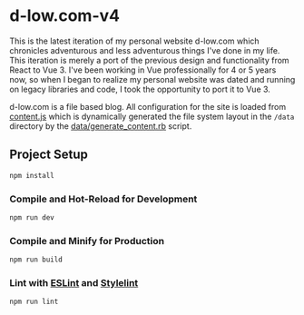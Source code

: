 # d-low.com-v4

This is the latest iteration of my personal website d-low.com which chronicles adventurous and less
adventurous things I've done in my life. This iteration is merely a port of the previous design and
functionality from React to Vue 3. I've been working in Vue professionally for 4 or 5 years now, so
when I began to realize my personal website was dated and running on legacy libraries and code, I
took the opportunity to port it to Vue 3.

d-low.com is a file based blog. All configuration for the site is loaded from [content.js](https://d-low.com/data/content.js)
which is dynamically generated the file system layout in the `/data` directory by the
[data/generate_content.rb](data/generate_content.rb) script.

## Project Setup

```sh
npm install
```

### Compile and Hot-Reload for Development

```sh
npm run dev
```

### Compile and Minify for Production

```sh
npm run build
```

### Lint with [ESLint](https://eslint.org/) and [Stylelint](https://stylelint.io/)

```sh
npm run lint
```
